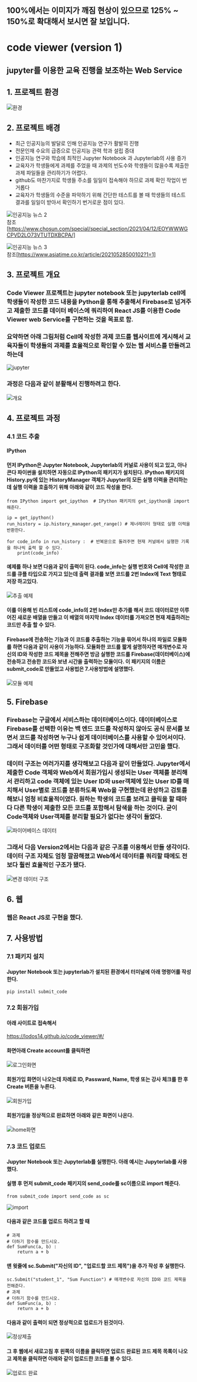 ## 100%에서는 이미지가 깨짐 현상이 있으므로 125% ~ 150%로 확대해서 보시면 잘 보입니다.

# code viewer (version 1)
## jupyter를 이용한 교육 진행을 보조하는 Web Service

## 1. 프로젝트 환경
![환경](https://user-images.githubusercontent.com/81665608/132830954-663772c8-17d5-4132-9681-51c2b4c64261.png)

## 2. 프로젝트 배경
- 최근 인공지능의 발달로 인해 인공지능 연구가 활발히 진행
- 전문인재 수요의 급증으로 인공지능 관력 학과 설립 증대
- 인공지능 연구와 학습에 최적인 Jupyter Notebook 과 Jupyterlab의 사용 증가
- 교육자가 학생들에게 과제를 주었을 때 과제의 빈도수와 학생들이 많을수록 제출한 과제 파일들을 관리하기가 어렵다.
- github도 마찬가지로 학생들 주소를 일일이 접속해야 하므로 과제 확인 작업이 번거롭다
- 교육자가 학생들의 수준을 파악하기 위해 간단한 테스트를 볼 때 학생들의 테스트 결과를 일일이 받아서 확인하기 번거로운 점이 있다.

![인공지능 뉴스 2](https://user-images.githubusercontent.com/81665608/132664981-3f4cc865-bb8c-4193-9d9d-378012eeac30.png)<br>
참조[https://www.chosun.com/special/special_section/2021/04/12/EOYWWWGCPVD2LO73VTUTDXBCPA/]

![인공지능 뉴스 3](https://user-images.githubusercontent.com/81665608/132664988-3eb38aa0-75cb-439a-a448-a2a068afcf34.png)<br>
참조[https://www.asiatime.co.kr/article/20210528500102?1=1]

## 3. 프로젝트 개요
### Code Viewer 프로젝트는 jupyter notebook 또는 jupyterlab cell에 학생들이 작성한 코드 내용을 Python을 통해 추출해서 Firebase로 넘겨주고 제출한 코드를 데이터 베이스에 쿼리하여 React JS를 이용한 Code Viewer web Service를 구현하는 것을 목표로 함.

### 요약하면 아래 그림처럼 Cell에 작성한 과제 코드를 웹사이트에 게시해서 교육자들이 학생들의 과제를 효율적으로 확인할 수 있는 웹 서비스를 만들려고 하는데
![jupyter](https://user-images.githubusercontent.com/81665608/132947612-9560b2a8-3d1f-4f34-8334-a519cb99e2e5.png)

### 과정은 다음과 같이 분활해서 진행하려고 한다.
![개요](https://user-images.githubusercontent.com/81665608/132974155-2ffc659e-8845-4e79-aef5-9db6bc094cbd.png)



## 4. 프로젝트 과정
### 4.1 코드 추출
#### IPython
#### 먼저 IPython은 Jupyter Notebook, Jupyterlab의 커널로 사용이 되고 있고, 아나콘다 파이썬을 설치하면 자동으로 IPython의 패키지가 설치된다. IPython 패키지의 History.py에 있는 HistoryManager 객체가 Jupyter의 모든 실행 이력을 관리하는데 실행 이력을 호출하기 위해 아래와 같이 코드 작성을 한다.

    from IPython import get_ipython  # IPython 패키지의 get_ipython을 import해준다.
    
    ip = get_ipython() 
    run_history = ip.history_manager.get_range() # 제너레이터 형태로 실행 이력을 반환한다.  
    
    for code_info in run_history :  # 반복문으로 돌려주면 현재 커널에서 실행한 기록을 하나씩 출력 할 수 있다.
        print(code_info)

#### 예제를 하나 보면 다음과 같이 출력이 된다. code_info는 실행 번호와 Cell에 작성한 코드를 큐플 타입으로 가지고 있는데 출력 결과를 보면 코드를 2번 Index에 Text 형태로 저장 하고있다. 
![추출 예제](https://user-images.githubusercontent.com/81665608/132984050-53a1415b-32b1-48a1-add0-8981b4881ad0.png)

#### 이를 이용해 빈 리스트에 code_info의 2번 Index만 추가를 해서 코드 데이터로만 이루어진 새로운 배열을 만들고 이 배열의 마지막 Index 데이터를 가져오면 현재 제출하려는 코드만 추출 할 수 있다.

#### Firebase에 전송하는 기능과 이 코드를 추출하는 기능을 묶어서 하나의 파일로 모듈화를 하면 다음과 같이 사용이 가능하다. 모듈화한 코드를 짧게 설명하자면 매개변수로 자신의 ID와 작성한 코드 제목을 전해주면 방금 실행한 코드를 Firebase(데이터베이스)에 전송하고 전송한 코드와 보낸 시간을 출력하는 모듈이다. 이 패키지의 이름은 submit_code로 만들었고 사용법은 7.사용방법에 설명했다.
![모듈 예제](https://user-images.githubusercontent.com/81665608/132989149-42a614b7-ae34-4d02-9d7f-3880a1d71a02.png)

## 5. Firebase
### Firebase는 구글에서 서비스하는 데이터베이스이다. 데이터베이스로 Firebase를 선택한 이유는 백 엔드 코드를 작성하지 않아도 공식 문서를 보면서 코드를 작성하면 누구나 쉽게 데이터베이스를 사용할 수 있어서이다. 그래서 데이터를 어떤 형태로 구조화할 것인가에 대해서만 고민을 했다. 

### 데이터 구조는 여러가지를 생각해보고 다음과 같이 만들었다. Jupyter에서 제출한 Code 객체와 Web에서 회원가입시 생성되는 User 객체를 분리해서 관리하고 code 객체에 있는 User ID와 user객체에 있는 User ID를 매치해서 User별로 코드를 분류하도록 Web을 구현했는데 완성하고 검토를 해보니 엄청 비효율적이였다. 원하는 학생의 코드를 보려고 클릭을 할 때마다 다른 학생이 제출한 모든 코드를 포함해서 탐색을 하는 것이다. 굳이 Code객체와 User객체를 분리할 필요가 없다는 생각이 들었다.
![파이어베이스 데이터](https://user-images.githubusercontent.com/81665608/132989909-e672664d-d5b8-478f-83ba-11ba1f97120c.png)

### 그래서 다음 Version2에서는 다음과 같은 구조를 이용해서 만들 생각이다. 데이터 구조 자체도 엄청 깔끔해졌고 Web에서 데이터를 쿼리할 때에도 전보다 훨씬 효율적인 구조가 됐다.
![변경 데이터 구조](https://user-images.githubusercontent.com/81665608/132991516-d4bff623-bcb3-4747-bb62-2b8d5d3e63a8.png)

## 6. 웹
### 웹은 React JS로 구현을 했다.

## 7. 사용방법
### 7.1 패키지 설치
#### Jupyter Notebook 또는 jupyterlab가 설치된 환경에서 터미널에 아래 명령어를 작성한다.
    pip install submit_code
    
### 7.2 회원가입
#### 아래 사이트로 접속해서
https://lodos14.github.io/code_viewer/#/

#### 화면아래 Create account를 클릭하면
![로그인화면](https://user-images.githubusercontent.com/81665608/133462397-174eb84a-0a72-4267-8e80-8717c4acb9d0.png)

#### 회원가입 화면이 나오는데 차례로 ID, Passward, Name, 학생 또는 강사 체크를 한 후 Create 버튼을 누른다.
![회원가입](https://user-images.githubusercontent.com/81665608/133463567-badd2aef-5526-455a-81eb-8c9f8dfb58ec.png)

#### 회원가입을 정상적으로 완료하면 아래와 같은 화면이 나온다.
![home화면](https://user-images.githubusercontent.com/81665608/133465272-3eec15a0-57f7-41ee-b699-d8d060f863ca.png)

### 7.3 코드 업로드
#### Jupyter Notebook 또는 Jupyterlab를 실행한다. 아래 예시는 Jupyterlab를 사용했다.
#### 실행 후 먼저 submit_code 패키지의 send_code를 sc이름으로 import 해준다.
    from submit_code import send_code as sc
![import](https://user-images.githubusercontent.com/81665608/133467223-378f2b6e-9cd2-4e54-b468-3ed2243da55f.png)

#### 다음과 같은 코드를 업로드 하려고 할 때
    # 과제
    # 더하기 함수를 만드시오.
    def SumFunc(a, b) :
        return a + b

#### 맨 윗줄에 sc.Submit("자신의 ID", "업로드할 코드 제목")을 추가 작성 후 실행한다.
    sc.Submit("student_1", "Sum Function") # 매개변수로 자신의 ID와 코드 제목을 전해준다.
    # 과제
    # 더하기 함수를 만드시오.
    def SumFunc(a, b) :
        return a + b
        
#### 다음과 같이 출력이 되면 정상적으로 업로드가 된것이다.
![정상제출](https://user-images.githubusercontent.com/81665608/133473086-4a0fd776-c694-4af2-95af-bdadc5f34852.png)

#### 그 후 웹에서 새로고침 후 왼쪽의 이름을 클릭하면 업로드 완료된 코드 제목 목록이 나오고 제목을 클릭하면 아래와 같이 업로드한 코드를 볼 수 있다.
![업로드 완료](https://user-images.githubusercontent.com/81665608/133473699-33ca6b43-651b-46fd-b578-d9a5b8c76395.png)

